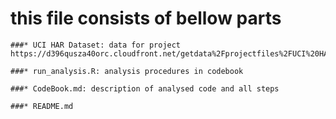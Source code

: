 # this file consists of bellow parts

```
###* UCI HAR Dataset: data for project 
https://d396qusza40orc.cloudfront.net/getdata%2Fprojectfiles%2FUCI%20HAR%20Dataset.zip

###* run_analysis.R: analysis procedures in codebook

###* CodeBook.md: description of analysed code and all steps

###* README.md
```
